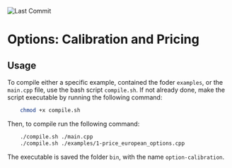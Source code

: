 ![Last Commit](https://img.shields.io/github/last-commit/Dr4k3z/option-calibration)
# Options: Calibration and Pricing

## Usage
To compile either a specific example, contained the foder `examples`, or the `main.cpp` file, use the bash script `compile.sh`. If not already done, make the script executable by running the following command:
```bash
    chmod +x compile.sh
```

Then, to compile run the following command:
```bash
    ./compile.sh ./main.cpp 
    ./compile.sh ./examples/1-price_european_options.cpp
```

The executable is saved the folder `bin`, with the name `option-calibration`.
